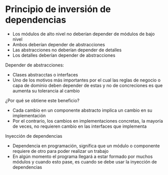 # Principio de inversión de dependencias

- Los módulos de alto nivel no deberían depender de módulos de bajo nivel
- Ambos deberían depender de abstracciones
- Las abstracciones no deberían depender de detalles
- Los detalles deberían depender de abstracciones

Depender de abstracciones:

- Clases abstracctas o interfaces
- Uno de los motivos más importantes por el cual las reglas de negocio o capa de dominio deben depender de estas y no de concreciones es que aumenta su tolerancia al cambio

¿Por qué se obtiene este beneficio?

- Cada cambio en un componente abstracto implica un cambio en su implementación
- Por el contrario, los cambios en implementaciones concretas, la mayoría de veces, no requieren cambio en las interfaces que implementa

Inyección de dependencias

- Dependencia en programación, significa que un módulo o componente requiere de otro para poder realizar un trabajo
- En algún momento el programa llegará a estar formado por muchos módulos y cuando esto pase, es cuando se debe usar la inyección de dependencias
